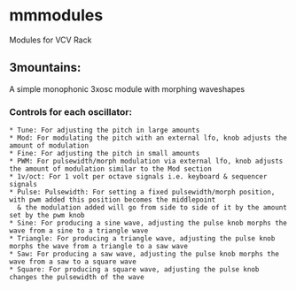 # mmmodules
Modules for VCV Rack

## 3mountains:
  A simple monophonic 3xosc module with morphing waveshapes
  
  ### Controls for each oscillator:
    * Tune: For adjusting the pitch in large amounts
    * Mod: For modulating the pitch with an external lfo, knob adjusts the amount of modulation
    * Fine: For adjusting the pitch in small amounts
    * PWM: For pulsewidth/morph modulation via external lfo, knob adjusts the amount of modulation similar to the Mod section
    * 1v/oct: For 1 volt per octave signals i.e. keyboard & sequencer signals
    * Pulse: Pulsewidth: For setting a fixed pulsewidth/morph position, with pwm added this position becomes the middlepoint
      & the modulation added will go from side to side of it by the amount set by the pwm knob
    * Sine: For producing a sine wave, adjusting the pulse knob morphs the wave from a sine to a triangle wave
    * Triangle: For producing a triangle wave, adjusting the pulse knob morphs the wave from a triangle to a saw wave
    * Saw: For producing a saw wave, adjusting the pulse knob morphs the wave from a saw to a square wave
    * Square: For producing a square wave, adjusting the pulse knob changes the pulsewidth of the wave
  
